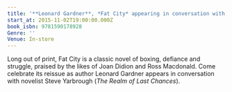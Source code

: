 ```yaml
---
title: '**Leonard Gardner**, *Fat City* appearing in conversation with Steve Yarbrough'
start_at: 2015-11-02T19:00:00.000Z
book_isbn: 9781590178928
Genre: ''
Venue: In-store
---
```


Long out of print, Fat City is a classic novel of boxing, defiance and struggle, praised by the likes of Joan Didion and Ross Macdonald. Come celebrate its reissue as author Leonard Gardner appears in conversation with novelist Steve Yarbrough (*The Realm of Last Chances*).
